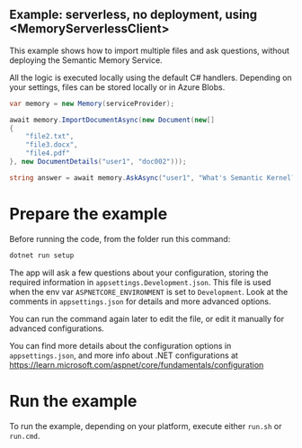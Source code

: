 ## Example: serverless, no deployment, using \<MemoryServerlessClient>

This example shows how to import multiple files and ask questions, without
deploying the Semantic Memory Service.

All the logic is executed locally using the default C# handlers. Depending
on your settings, files can be stored locally or in Azure Blobs.

```csharp
var memory = new Memory(serviceProvider);

await memory.ImportDocumentAsync(new Document(new[]
{
    "file2.txt",
    "file3.docx",
    "file4.pdf"
}, new DocumentDetails("user1", "doc002")));

string answer = await memory.AskAsync("user1", "What's Semantic Kernel?");
```

# Prepare the example

Before running the code, from the folder run this command:

```csharp
dotnet run setup
```

The app will ask a few questions about your configuration, storing the
required information in `appsettings.Development.json`. This file is used when
the env var `ASPNETCORE_ENVIRONMENT` is set to `Development`. Look at the
comments in `appsettings.json` for details and more advanced options.

You can run the command again later to edit the file, or edit it manually for
advanced configurations.

You can find more details about the configuration options in `appsettings.json`,
and more info about .NET configurations at
https://learn.microsoft.com/aspnet/core/fundamentals/configuration

# Run the example

To run the example, depending on your platform, execute either `run.sh` or `run.cmd`.